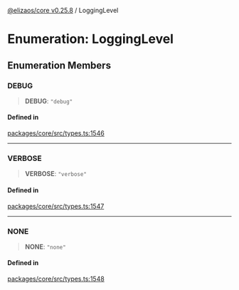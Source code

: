 [@elizaos/core v0.25.8](../index.md) / LoggingLevel

# Enumeration: LoggingLevel

## Enumeration Members

### DEBUG

> **DEBUG**: `"debug"`

#### Defined in

[packages/core/src/types.ts:1546](https://github.com/elizaOS/eliza/blob/main/packages/core/src/types.ts#L1546)

***

### VERBOSE

> **VERBOSE**: `"verbose"`

#### Defined in

[packages/core/src/types.ts:1547](https://github.com/elizaOS/eliza/blob/main/packages/core/src/types.ts#L1547)

***

### NONE

> **NONE**: `"none"`

#### Defined in

[packages/core/src/types.ts:1548](https://github.com/elizaOS/eliza/blob/main/packages/core/src/types.ts#L1548)
